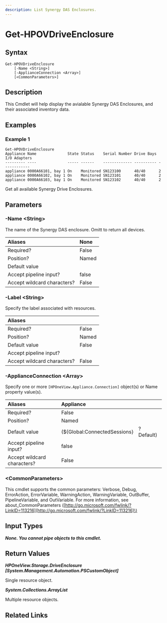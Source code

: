 ```yaml
---
description: List Synergy DAS Enclosures.
---
```


# Get-HPOVDriveEnclosure

## Syntax

```text
Get-HPOVDriveEnclosure
    [-Name <String>]
    [-ApplianceConnection <Array>]
    [<CommonParameters>]
```

## Description

This Cmdlet will help display the avialable Synergy DAS Enclosures, and their associated inventory data.

## Examples

### Example 1

```text
Get-HPOVDriveEnclosure
Appliance Name              State Status    Serial Number Drive Bays I/O Adapters
--------- ----              ----- ------    ------------- ---------- ------------
appliance 0000A66101, bay 1 On    Monitored SN123100      40/40      2
appliance 0000A66102, bay 1 On    Monitored SN123101      40/40      2
appliance 0000A66103, bay 1 On    Monitored SN123102      40/40      2
```

Get all available Synergy Drive Enclosures.

## Parameters

### -Name &lt;String&gt;

The name of the Synergy DAS enclosure. Omitt to return all devices.

| Aliases | None |
| :--- | :--- |
| Required? | False |
| Position? | Named |
| Default value |  |
| Accept pipeline input? | false |
| Accept wildcard characters? | False |

### -Label &lt;String&gt;

Specify the label associated with resources.

| Aliases |  |
| :--- | :--- |
| Required? | False |
| Position? | Named |
| Default value | False |
| Accept pipeline input? |  |
| Accept wildcard characters? | False |

### -ApplianceConnection &lt;Array&gt;

Specify one or more `[HPOneView.Appliance.Connection]` object\(s\) or Name property value\(s\).

| Aliases | Appliance |  |
| :--- | :--- | :--- |
| Required? | False |  |
| Position? | Named |  |
| Default value | \(${Global:ConnectedSessions} | ? Default\) |
| Accept pipeline input? | false |  |
| Accept wildcard characters? | False |  |

### &lt;CommonParameters&gt;

This cmdlet supports the common parameters: Verbose, Debug, ErrorAction, ErrorVariable, WarningAction, WarningVariable, OutBuffer, PipelineVariable, and OutVariable. For more information, see about\_CommonParameters \([http://go.microsoft.com/fwlink/?LinkID=113216](http://go.microsoft.com/fwlink/?LinkID=113216)\)

## Input Types

_**None. You cannot pipe objects to this cmdlet.**_

## Return Values

_**HPOneView.Storage.DriveEnclosure \[System.Management.Automation.PSCustomObject\]**_

Single resource object.

_**System.Collections.ArrayList**_ 

Multiple resource objects.

## Related Links

